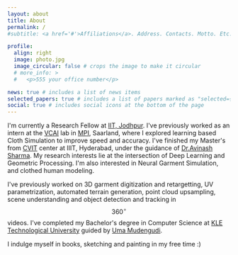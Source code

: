 ```yaml
---
layout: about
title: About
permalink: /
#subtitle: <a href='#'>Affiliations</a>. Address. Contacts. Motto. Etc.

profile:
  align: right
  image: photo.jpg
  image_circular: false # crops the image to make it circular
  # more_info: >
  #   <p>555 your office number</p>

news: true # includes a list of news items
selected_papers: true # includes a list of papers marked as "selected={true}"
social: true # includes social icons at the bottom of the page
---
```



I'm currently a Research Fellow at [IIT, Jodhpur](https://iitj.ac.in/). I've previously worked as an intern at the [VCAI](https://www.mpi-inf.mpg.de/departments/visual-computing-and-artificial-intelligence) lab in [MPI](https://www.mpi-inf.mpg.de/home), Saarland, where I explored learning based Cloth Simulation to improve speed and accuracy. I've finished my Master's from [CVIT](https://cvit.iiit.ac.in/) center at IIIT, Hyderabad, under the guidance of [Dr.Avinash Sharma](https://sites.google.com/site/asharmaresearch/). My research interests lie at the intersection of Deep Learning and Geometric Processing. I'm also interested in Neural Garment Simulation, and clothed human modeling.

I've previously worked on 3D garment digitization and retargetting, UV parametrization, automated terrain generation, point cloud upsampling, scene understanding and object detection and tracking in $$360^{\circ}$$ videos. I've completed my Bachelor's degree in Computer Science at [KLE Technological University](https://www.kletech.ac.in/) guided by [Uma Mudengudi](https://scholar.google.co.in/citations?user=xBaqwmkAAAAJ&hl=en).

I indulge myself in books, sketching and painting in my free time :)

